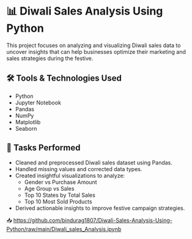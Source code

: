 # 📊 Diwali Sales Analysis Using Python

This project focuses on analyzing and visualizing Diwali sales data to uncover insights that can help businesses optimize their marketing and sales strategies during the festive.

## 🛠️ Tools & Technologies Used
- Python
- Jupyter Notebook
- Pandas
- NumPy
- Matplotlib
- Seaborn

## 🔧 Tasks Performed
- Cleaned and preprocessed Diwali sales dataset using Pandas.
- Handled missing values and corrected data types.
- Created insightful visualizations to analyze:
  - Gender vs Purchase Amount
  - Age Group vs Sales
  - Top 10 States by Total Sales
  - Top 10 Most Sold Products
- Derived actionable insights to improve festive campaign strategies.

📥 https://github.com/bindurag1807/Diwali-Sales-Analysis-Using-Python/raw/main/Diwali_sales_Analysis.ipynb


